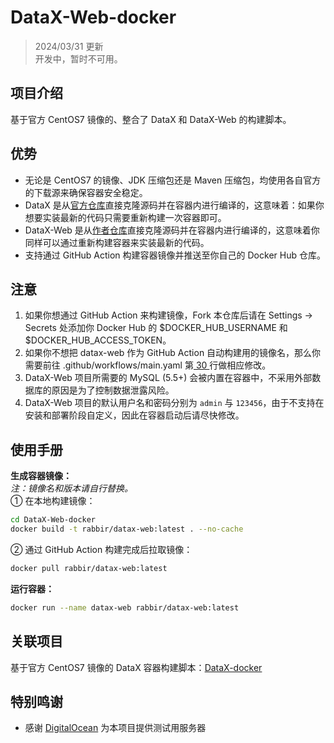 # DataX-Web-docker

> 2024/03/31 更新  
> 开发中，暂时不可用。

## 项目介绍
基于官方 CentOS7 镜像的、整合了 DataX 和 DataX-Web 的构建脚本。

## 优势
+ 无论是 CentOS7 的镜像、JDK 压缩包还是 Maven 压缩包，均使用各自官方的下载源来确保容器安全稳定。  
+ DataX 是从[官方仓库](https://github.com/alibaba/DataX)直接克隆源码并在容器内进行编译的，这意味着：如果你想要实装最新的代码只需要重新构建一次容器即可。  
+ DataX-Web 是从[作者仓库](https://github.com/WeiYe-Jing/datax-web)直接克隆源码并在容器内进行编译的，这意味着你同样可以通过重新构建容器来实装最新的代码。
+ 支持通过 GitHub Action 构建容器镜像并推送至你自己的 Docker Hub 仓库。  

## 注意
1. 如果你想通过 GitHub Action 来构建镜像，Fork 本仓库后请在 Settings → Secrets 处添加你 Docker Hub 的 $DOCKER_HUB_USERNAME 和 $DOCKER_HUB_ACCESS_TOKEN。  
2. 如果你不想把 datax-web 作为 GitHub Action 自动构建用的镜像名，那么你需要前往 .github/workflows/main.yaml 第[ 30 ](https://github.com/senjianlu/DataX-Web-docker/blob/master/.github/workflows/main.yaml#L30)行做相应修改。  
3. DataX-Web 项目所需要的 MySQL (5.5+) 会被内置在容器中，不采用外部数据库的原因是为了控制数据泄露风险。
4. DataX-Web 项目的默认用户名和密码分别为 `admin` 与 `123456`，由于不支持在安装和部署阶段自定义，因此在容器启动后请尽快修改。

## 使用手册
**生成容器镜像：**  
*注：镜像名和版本请自行替换。*  
① 在本地构建镜像：
```bash
cd DataX-Web-docker
docker build -t rabbir/datax-web:latest . --no-cache
```
② 通过 GitHub Action 构建完成后拉取镜像：
```bash
docker pull rabbir/datax-web:latest
```

**运行容器：**  
```bash
docker run --name datax-web rabbir/datax-web:latest
```

## 关联项目
基于官方 CentOS7 镜像的 DataX 容器构建脚本：[DataX-docker](https://github.com/senjianlu/DataX-docker)

## 特别鸣谢
- 感谢 [DigitalOcean](https://www.digitalocean.com/) 为本项目提供测试用服务器
